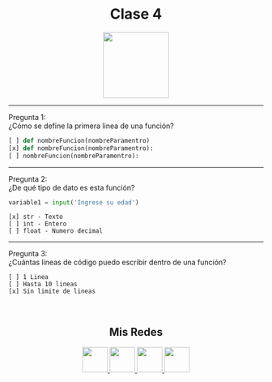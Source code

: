 <h1 align="center">Clase 4</h1>

<p align="center">
<img height=130px src="https://i.ibb.co/BL0pJF8/Polo.png"/>
</p>

-----------------------------------------------------------
Pregunta 1: <br>
¿Cómo se define la primera linea de una función?

```python
[ ] def nombreFuncion(nombreParamentro)
[x] def nombreFuncion(nombreParamentro):
[ ] nombreFuncion(nombreParamentro):
```

-----------------------------------------------------------
Pregunta 2: <br>
¿De qué tipo de dato es esta función?
```python
variable1 = input('Ingrese su edad')
```
```
[x] str - Texto
[ ] int - Entero
[ ] float - Numero decimal
```

-----------------------------------------------------------
Pregunta 3: <br>
¿Cuántas lineas de código puedo escribir dentro de una función?

```
[ ] 1 Linea
[ ] Hasta 10 lineas
[x] Sin limite de lineas
```
<br>
<center>

<h2 align="center"> Mis Redes </h2>
<p  align="center">
<a href="https://www.linkedin.com/in/facundo-n-dubois-08b251184/" target="_blank">
  <img src="https://i.ibb.co/7VZQrXx/link.png" height=50px>
</a>
<a href="https://www.instagram.com/duboisfacu/" target="_blank">
  <img src="https://i.ibb.co/stNqbkw/ig.png" height=50px>
</a>
<a href="https://www.reddit.com/user/Stackden" target="_blank">
<img src="https://i.ibb.co/4T7YM0V/reddit.png" height=50px>
</a>
<a href="https://twitter.com/duboisfacu" target="_blank">
<img src="https://i.ibb.co/PxrxjS2/twitter.png" height=50px>
</a>
  </p>
</center>